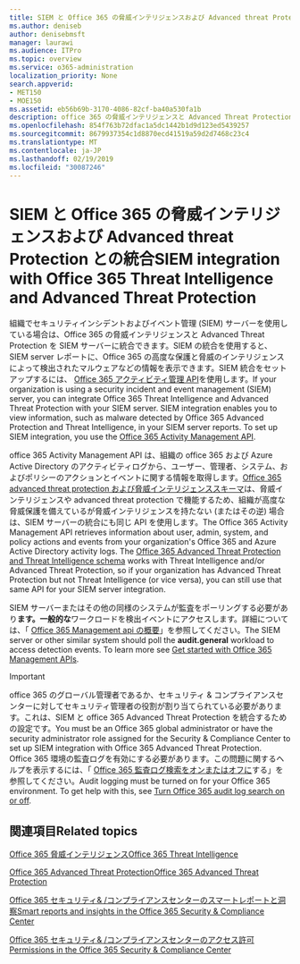 ```yaml
---
title: SIEM と Office 365 の脅威インテリジェンスおよび Advanced threat Protection との統合
ms.author: deniseb
author: denisebmsft
manager: laurawi
ms.audience: ITPro
ms.topic: overview
ms.service: o365-administration
localization_priority: None
search.appverid:
- MET150
- MOE150
ms.assetid: eb56b69b-3170-4086-82cf-ba40a530fa1b
description: office 365 の脅威インテリジェンスと Advanced Threat Protection を使用して、組織の SIEM サーバーを office 365 アクティビティ管理 API と統合します。
ms.openlocfilehash: 854f763b72dfac1a5dc1442b1d9d123ed5439257
ms.sourcegitcommit: 8679937354c1d8870ecd41519a59d2d7468c23c4
ms.translationtype: MT
ms.contentlocale: ja-JP
ms.lasthandoff: 02/19/2019
ms.locfileid: "30087246"
---
```

# <a name="siem-integration-with-office-365-threat-intelligence-and-advanced-threat-protection"></a><span data-ttu-id="d49a3-103">SIEM と Office 365 の脅威インテリジェンスおよび Advanced threat Protection との統合</span><span class="sxs-lookup"><span data-stu-id="d49a3-103">SIEM integration with Office 365 Threat Intelligence and Advanced Threat Protection</span></span>

<span data-ttu-id="d49a3-p101">組織でセキュリティインシデントおよびイベント管理 (SIEM) サーバーを使用している場合は、Office 365 の脅威インテリジェンスと Advanced Threat Protection を SIEM サーバーに統合できます。SIEM の統合を使用すると、SIEM server レポートに、Office 365 の高度な保護と脅威のインテリジェンスによって検出されたマルウェアなどの情報を表示できます。SIEM 統合をセットアップするには、 [Office 365 アクティビティ管理 API](https://docs.microsoft.com/office/office-365-management-api/office-365-management-activity-api-reference)を使用します。</span><span class="sxs-lookup"><span data-stu-id="d49a3-p101">If your organization is using a security incident and event management (SIEM) server, you can integrate Office 365 Threat Intelligence and Advanced Threat Protection with your SIEM server. SIEM integration enables you to view information, such as malware detected by Office 365 Advanced Protection and Threat Intelligence, in your SIEM server reports. To set up SIEM integration, you use the [Office 365 Activity Management API](https://docs.microsoft.com/office/office-365-management-api/office-365-management-activity-api-reference).</span></span> 

<span data-ttu-id="d49a3-p102">office 365 Activity Management API は、組織の office 365 および Azure Active Directory のアクティビティログから、ユーザー、管理者、システム、およびポリシーのアクションとイベントに関する情報を取得します。[Office 365 advanced threat protection および脅威インテリジェンススキーマ](https://docs.microsoft.com/office/office-365-management-api/office-365-management-activity-api-schema#office-365-advanced-threat-protection-and-threat-intelligence-schema)は、脅威インテリジェンスや advanced threat protection で機能するため、組織が高度な脅威保護を備えているが脅威インテリジェンスを持たない (またはその逆) 場合は、SIEM サーバーの統合にも同じ API を使用します。</span><span class="sxs-lookup"><span data-stu-id="d49a3-p102">The Office 365 Activity Management API retrieves information about user, admin, system, and policy actions and events from your organization's Office 365 and Azure Active Directory activity logs. The [Office 365 Advanced Threat Protection and Threat Intelligence schema](https://docs.microsoft.com/office/office-365-management-api/office-365-management-activity-api-schema#office-365-advanced-threat-protection-and-threat-intelligence-schema) works with Threat Intelligence and/or Advanced Threat Protection, so if your organization has Advanced Threat Protection but not Threat Intelligence (or vice versa), you can still use that same API for your SIEM server integration.</span></span> 

<span data-ttu-id="d49a3-p103">SIEM サーバーまたはその他の同様のシステムが監査をポーリングする必要があり**ます。一般的な**ワークロードを検出イベントにアクセスします。詳細については、「 [Office 365 Management api の概要](https://docs.microsoft.com/office/office-365-management-api/get-started-with-office-365-management-apis)」を参照してください。</span><span class="sxs-lookup"><span data-stu-id="d49a3-p103">The SIEM server or other similar system should poll the **audit.general** workload to access detection events. To learn more see [Get started with Office 365 Management APIs](https://docs.microsoft.com/office/office-365-management-api/get-started-with-office-365-management-apis).</span></span> 

> [!IMPORTANT]
> <span data-ttu-id="d49a3-111">office 365 のグローバル管理者であるか、セキュリティ & コンプライアンスセンターに対してセキュリティ管理者の役割が割り当てられている必要があります。これは、SIEM と office 365 Advanced Threat Protection を統合するための設定です。</span><span class="sxs-lookup"><span data-stu-id="d49a3-111">You must be an Office 365 global administrator or have the security administrator role assigned for the Security & Compliance Center to set up SIEM integration with Office 365 Advanced Threat Protection.</span></span><br/><span data-ttu-id="d49a3-p104">Office 365 環境の監査ログを有効にする必要があります。この問題に関するヘルプを表示するには、「 [Office 365 監査ログ検索をオンまたはオフに](turn-audit-log-search-on-or-off.md)する」を参照してください。</span><span class="sxs-lookup"><span data-stu-id="d49a3-p104">Audit logging must be turned on for your Office 365 environment. To get help with this, see [Turn Office 365 audit log search on or off](turn-audit-log-search-on-or-off.md).</span></span>

## <a name="related-topics"></a><span data-ttu-id="d49a3-114">関連項目</span><span class="sxs-lookup"><span data-stu-id="d49a3-114">Related topics</span></span>

[<span data-ttu-id="d49a3-115">Office 365 脅威インテリジェンス</span><span class="sxs-lookup"><span data-stu-id="d49a3-115">Office 365 Threat Intelligence</span></span>](office-365-ti.md)

[<span data-ttu-id="d49a3-116">Office 365 Advanced Threat Protection</span><span class="sxs-lookup"><span data-stu-id="d49a3-116">Office 365 Advanced Threat Protection</span></span>](office-365-atp.md)

[<span data-ttu-id="d49a3-117">Office 365 セキュリティ&amp; /コンプライアンスセンターのスマートレポートと洞察</span><span class="sxs-lookup"><span data-stu-id="d49a3-117">Smart reports and insights in the Office 365 Security &amp; Compliance Center</span></span>](reports-and-insights-in-security-and-compliance.md)
  
[<span data-ttu-id="d49a3-118">Office 365 セキュリティ&amp; /コンプライアンスセンターのアクセス許可</span><span class="sxs-lookup"><span data-stu-id="d49a3-118">Permissions in the Office 365 Security &amp; Compliance Center</span></span>](permissions-in-the-security-and-compliance-center.md)
  

